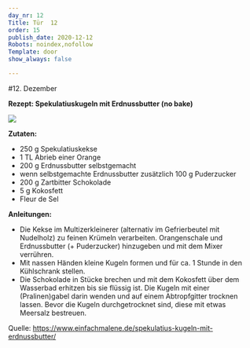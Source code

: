 ```yaml
---
day_nr: 12
Title: Tür  12
order: 15
publish_date: 2020-12-12
Robots: noindex,nofollow
Template: door
show_always: false

---
```



#12. Dezember


**Rezept: Spekulatiuskugeln mit Erdnussbutter (no bake)**

<p class="content-centered">

<img src="%assets_url%/pics/12/spekulatiuskugeln.jpg" class="width-pct-45 float-right margin-0-5"/>

</p>

**Zutaten:**
- 250 g Spekulatiuskekse
- 1 TL Abrieb einer Orange
- 200 g Erdnussbutter selbstgemacht
- wenn selbstgemachte Erdnussbutter zusätzlich 100 g Puderzucker
- 200 g Zartbitter Schokolade
- 5 g Kokosfett
- Fleur de Sel


**Anleitungen:**
- Die Kekse im Multizerkleinerer (alternativ im Gefrierbeutel mit Nudelholz) zu feinen Krümeln verarbeiten. Orangenschale und Erdnussbutter (+ Puderzucker) hinzugeben und mit dem Mixer verrühren.
- Mit nassen Händen kleine Kugeln formen und für ca. 1 Stunde in den Kühlschrank stellen.
- Die Schokolade in Stücke brechen und mit dem Kokosfett über dem Wasserbad erhitzen bis sie flüssig ist. Die Kugeln mit einer (Pralinen)gabel darin wenden und auf einem Abtropfgitter trocknen lassen. Bevor die Kugeln durchgetrocknet sind, diese mit etwas Meersalz bestreuen.

Quelle: <a target="_blank" href="https://www.einfachmalene.de/spekulatius-kugeln-mit-erdnussbutter/">https://www.einfachmalene.de/spekulatius-kugeln-mit-erdnussbutter/</a>

